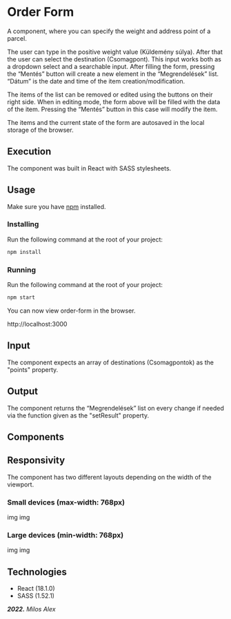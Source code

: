 # Order Form

A component, where you can specify the weight and address point of a parcel. 

The user can type in the positive weight value (Küldemény súlya). After that the user can select the destination (Csomagpont). This input works both as a dropdown select and a searchable input.
After filling the form, pressing the “Mentés” button will create a new element in the “Megrendelések” list. “Dátum” is the date and time of the item creation/modification.

The items of the list can be removed or edited using the buttons on their right side. When in editing mode, the form above will be filled with the data of the item. Pressing the “Mentés” button in this case will modify the item. 

The items and the current state of the form are autosaved in the local storage of the browser.

## Execution
The component was built in React with SASS stylesheets.

## Usage
Make sure you have [npm](https://nodejs.org/en/download/) installed.

### Installing

Run the following command at the root of your project:

```sh
npm install
```

### Running

Run the following command at the root of your project:

```sh
npm start
```
You can now view order-form in the browser.

http://localhost:3000

## Input

The component expects an array of destinations (Csomagpontok) as the "points" property.

## Output

The component returns the “Megrendelések” list on every change if needed via the function given as the "setResult" property.

## Components



## Responsivity

The component has two different layouts depending on the width of the viewport.

### Small devices (max-width: 768px)
img img

### Large devices (min-width: 768px)
img img

## Technologies
- React (18.1.0)
- SASS (1.52.1)

__*2022.*__ *Milos Alex*
